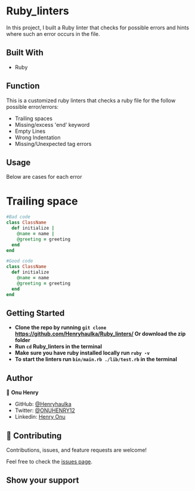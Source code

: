 # Ruby_linters
In this project, I built a Ruby linter that checks for possible errors and hints where such an error occurs in the file.


## Built With

- Ruby

## Function
This is a customized ruby linters that checks a ruby file for the follow possible error/errors:
- Trailing spaces
- Missing/excess 'end' keyword
- Empty Lines
- Wrong Indentation
- Missing/Unexpected tag errors

## Usage
Below are cases for each error
# Trailing space
~~~ruby
#Bad code
class ClassName
  def initialize |
    @name = name |
    @greeting = greeting
  end
end

#Good code
class ClassName
  def initialize
    @name = name
    @greeting = greeting
  end
end

~~~
## Getting Started

- **Clone the repo by running `git clone` https://github.com/Henryhaulka/Ruby_linters/ Or download the zip folder**
- **Run `cd` Ruby_linters in the terminal**
- **Make sure you have ruby installed locally run `ruby -v`**
- **To start the linters run `bin/main.rb ./lib/test.rb` in the terminal**

## Author


👤 **Onu Henry**

- GitHub: [@Henryhaulka](https://github.com/Henryhaulka)
- Twitter: [@ONUHENRY12](https://twitter.com/ONUHENRY12)
- Linkedin: [Henry Onu](https://www.linkedin.com/in/henry-onu-9a15b11b6/)

## 🤝 Contributing

Contributions, issues, and feature requests are welcome!

Feel free to check the [issues page](https://github.com/Henryhaulka/Think_a_Number/issues/).

## Show your support

